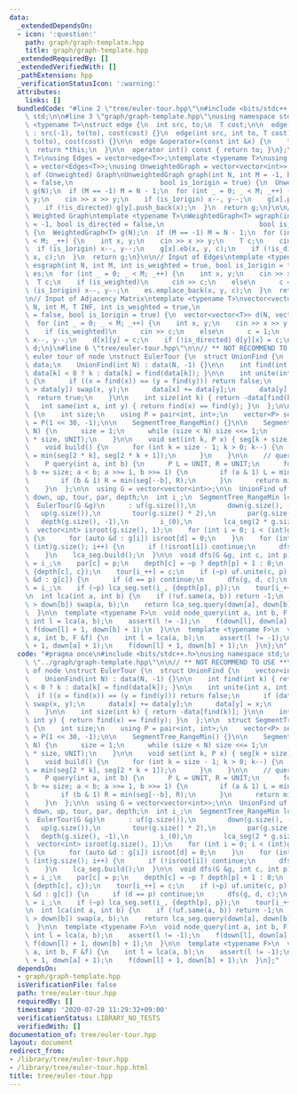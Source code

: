 ```yaml
---
data:
  _extendedDependsOn:
  - icon: ':question:'
    path: graph/graph-template.hpp
    title: graph/graph-template.hpp
  _extendedRequiredBy: []
  _extendedVerifiedWith: []
  _pathExtension: hpp
  _verificationStatusIcon: ':warning:'
  attributes:
    links: []
  bundledCode: "#line 2 \"tree/euler-tour.hpp\"\n#include <bits/stdc++.h>\nusing namespace\
    \ std;\n\n#line 3 \"graph/graph-template.hpp\"\nusing namespace std;\n\ntemplate\
    \ <typename T>\nstruct edge {\n  int src, to;\n  T cost;\n\n  edge(int to, T cost)\
    \ : src(-1), to(to), cost(cost) {}\n  edge(int src, int to, T cost) : src(src),\
    \ to(to), cost(cost) {}\n\n  edge &operator=(const int &x) {\n    to = x;\n  \
    \  return *this;\n  }\n\n  operator int() const { return to; }\n};\ntemplate <typename\
    \ T>\nusing Edges = vector<edge<T>>;\ntemplate <typename T>\nusing WeightedGraph\
    \ = vector<Edges<T>>;\nusing UnweightedGraph = vector<vector<int>>;\n\n// Input\
    \ of (Unweighted) Graph\nUnweightedGraph graph(int N, int M = -1, bool is_directed\
    \ = false,\n                      bool is_1origin = true) {\n  UnweightedGraph\
    \ g(N);\n  if (M == -1) M = N - 1;\n  for (int _ = 0; _ < M; _++) {\n    int x,\
    \ y;\n    cin >> x >> y;\n    if (is_1origin) x--, y--;\n    g[x].push_back(y);\n\
    \    if (!is_directed) g[y].push_back(x);\n  }\n  return g;\n}\n\n// Input of\
    \ Weighted Graph\ntemplate <typename T>\nWeightedGraph<T> wgraph(int N, int M\
    \ = -1, bool is_directed = false,\n                        bool is_1origin = true)\
    \ {\n  WeightedGraph<T> g(N);\n  if (M == -1) M = N - 1;\n  for (int _ = 0; _\
    \ < M; _++) {\n    int x, y;\n    cin >> x >> y;\n    T c;\n    cin >> c;\n  \
    \  if (is_1origin) x--, y--;\n    g[x].eb(x, y, c);\n    if (!is_directed) g[y].eb(y,\
    \ x, c);\n  }\n  return g;\n}\n\n// Input of Edges\ntemplate <typename T>\nEdges<T>\
    \ esgraph(int N, int M, int is_weighted = true, bool is_1origin = true) {\n  Edges<T>\
    \ es;\n  for (int _ = 0; _ < M; _++) {\n    int x, y;\n    cin >> x >> y;\n  \
    \  T c;\n    if (is_weighted)\n      cin >> c;\n    else\n      c = 1;\n    if\
    \ (is_1origin) x--, y--;\n    es.emplace_back(x, y, c);\n  }\n  return es;\n}\n\
    \n// Input of Adjacency Matrix\ntemplate <typename T>\nvector<vector<T>> adjgraph(int\
    \ N, int M, T INF, int is_weighted = true,\n                           bool is_directed\
    \ = false, bool is_1origin = true) {\n  vector<vector<T>> d(N, vector<T>(N, INF));\n\
    \  for (int _ = 0; _ < M; _++) {\n    int x, y;\n    cin >> x >> y;\n    T c;\n\
    \    if (is_weighted)\n      cin >> c;\n    else\n      c = 1;\n    if (is_1origin)\
    \ x--, y--;\n    d[x][y] = c;\n    if (!is_directed) d[y][x] = c;\n  }\n  return\
    \ d;\n}\n#line 6 \"tree/euler-tour.hpp\"\n\n// ** NOT RECOMMEND TO USE **\n//\
    \ euler tour of node \nstruct EulerTour {\n  struct UnionFind {\n    vector<int>\
    \ data;\n    UnionFind(int N) : data(N, -1) {}\n\n    int find(int k) { return\
    \ data[k] < 0 ? k : data[k] = find(data[k]); }\n\n    int unite(int x, int y)\
    \ {\n      if ((x = find(x)) == (y = find(y))) return false;\n      if (data[x]\
    \ > data[y]) swap(x, y);\n      data[x] += data[y];\n      data[y] = x;\n    \
    \  return true;\n    }\n\n    int size(int k) { return -data[find(k)]; }\n\n \
    \   int same(int x, int y) { return find(x) == find(y); }\n  };\n\n  struct SegmentTree_RangeMin\
    \ {\n    int size;\n    using P = pair<int, int>;\n    vector<P> seg;\n    P UNIT\
    \ = P(1 << 30, -1);\n\n    SegmentTree_RangeMin() {}\n\n    SegmentTree_RangeMin(int\
    \ N) {\n      size = 1;\n      while (size < N) size <<= 1;\n      seg.assign(2\
    \ * size, UNIT);\n    }\n\n    void set(int k, P x) { seg[k + size] = x; }\n\n\
    \    void build() {\n      for (int k = size - 1; k > 0; k--) {\n        seg[k]\
    \ = min(seg[2 * k], seg[2 * k + 1]);\n      }\n    }\n\n    // query to [a, b)\n\
    \    P query(int a, int b) {\n      P L = UNIT, R = UNIT;\n      for (a += size,\
    \ b += size; a < b; a >>= 1, b >>= 1) {\n        if (a & 1) L = min(L, seg[a++]);\n\
    \        if (b & 1) R = min(seg[--b], R);\n      }\n      return min(L, R);\n\
    \    }\n  };\n\n  using G = vector<vector<int>>;\n\n  UnionFind uf;\n  vector<int>\
    \ down, up, tour, par, depth;\n  int i_;\n  SegmentTree_RangeMin lca_seg;\n\n\
    \  EulerTour(G &g)\n      : uf(g.size()),\n        down(g.size(), -1),\n     \
    \   up(g.size()),\n        tour(g.size() * 2),\n        par(g.size()),\n     \
    \   depth(g.size(), -1),\n        i_(0),\n        lca_seg(2 * g.size()) {\n  \
    \  vector<int> isroot(g.size(), 1);\n    for (int i = 0; i < (int)g.size(); i++)\
    \ {\n      for (auto &d : g[i]) isroot[d] = 0;\n    }\n    for (int i = 0; i <\
    \ (int)g.size(); i++) {\n      if (!isroot[i]) continue;\n      dfs(g, i, -1);\n\
    \    }\n    lca_seg.build();\n  }\n\n  void dfs(G &g, int c, int p) {\n    down[c]\
    \ = i_;\n    par[c] = p;\n    depth[c] = ~p ? depth[p] + 1 : 0;\n    lca_seg.set(i_,\
    \ {depth[c], c});\n    tour[i_++] = c;\n    if (~p) uf.unite(c, p);\n    for (auto\
    \ &d : g[c]) {\n      if (d == p) continue;\n      dfs(g, d, c);\n    }\n    up[c]\
    \ = i_;\n    if (~p) lca_seg.set(i_, {depth[p], p});\n    tour[i_++] = c;\n  }\n\
    \n  int lca(int a, int b) {\n    if (!uf.same(a, b)) return -1;\n    if (down[a]\
    \ > down[b]) swap(a, b);\n    return lca_seg.query(down[a], down[b] + 1).second;\n\
    \  }\n\n  template <typename F>\n  void node_query(int a, int b, F &f) {\n   \
    \ int l = lca(a, b);\n    assert(l != -1);\n    f(down[l], down[a] + 1);\n   \
    \ f(down[l] + 1, down[b] + 1);\n  }\n\n  template <typename F>\n  void edge_query(int\
    \ a, int b, F &f) {\n    int l = lca(a, b);\n    assert(l != -1);\n    f(down[l]\
    \ + 1, down[a] + 1);\n    f(down[l] + 1, down[b] + 1);\n  }\n};\n"
  code: "#pragma once\n#include <bits/stdc++.h>\nusing namespace std;\n\n#include\
    \ \"../graph/graph-template.hpp\"\n\n// ** NOT RECOMMEND TO USE **\n// euler tour\
    \ of node \nstruct EulerTour {\n  struct UnionFind {\n    vector<int> data;\n\
    \    UnionFind(int N) : data(N, -1) {}\n\n    int find(int k) { return data[k]\
    \ < 0 ? k : data[k] = find(data[k]); }\n\n    int unite(int x, int y) {\n    \
    \  if ((x = find(x)) == (y = find(y))) return false;\n      if (data[x] > data[y])\
    \ swap(x, y);\n      data[x] += data[y];\n      data[y] = x;\n      return true;\n\
    \    }\n\n    int size(int k) { return -data[find(k)]; }\n\n    int same(int x,\
    \ int y) { return find(x) == find(y); }\n  };\n\n  struct SegmentTree_RangeMin\
    \ {\n    int size;\n    using P = pair<int, int>;\n    vector<P> seg;\n    P UNIT\
    \ = P(1 << 30, -1);\n\n    SegmentTree_RangeMin() {}\n\n    SegmentTree_RangeMin(int\
    \ N) {\n      size = 1;\n      while (size < N) size <<= 1;\n      seg.assign(2\
    \ * size, UNIT);\n    }\n\n    void set(int k, P x) { seg[k + size] = x; }\n\n\
    \    void build() {\n      for (int k = size - 1; k > 0; k--) {\n        seg[k]\
    \ = min(seg[2 * k], seg[2 * k + 1]);\n      }\n    }\n\n    // query to [a, b)\n\
    \    P query(int a, int b) {\n      P L = UNIT, R = UNIT;\n      for (a += size,\
    \ b += size; a < b; a >>= 1, b >>= 1) {\n        if (a & 1) L = min(L, seg[a++]);\n\
    \        if (b & 1) R = min(seg[--b], R);\n      }\n      return min(L, R);\n\
    \    }\n  };\n\n  using G = vector<vector<int>>;\n\n  UnionFind uf;\n  vector<int>\
    \ down, up, tour, par, depth;\n  int i_;\n  SegmentTree_RangeMin lca_seg;\n\n\
    \  EulerTour(G &g)\n      : uf(g.size()),\n        down(g.size(), -1),\n     \
    \   up(g.size()),\n        tour(g.size() * 2),\n        par(g.size()),\n     \
    \   depth(g.size(), -1),\n        i_(0),\n        lca_seg(2 * g.size()) {\n  \
    \  vector<int> isroot(g.size(), 1);\n    for (int i = 0; i < (int)g.size(); i++)\
    \ {\n      for (auto &d : g[i]) isroot[d] = 0;\n    }\n    for (int i = 0; i <\
    \ (int)g.size(); i++) {\n      if (!isroot[i]) continue;\n      dfs(g, i, -1);\n\
    \    }\n    lca_seg.build();\n  }\n\n  void dfs(G &g, int c, int p) {\n    down[c]\
    \ = i_;\n    par[c] = p;\n    depth[c] = ~p ? depth[p] + 1 : 0;\n    lca_seg.set(i_,\
    \ {depth[c], c});\n    tour[i_++] = c;\n    if (~p) uf.unite(c, p);\n    for (auto\
    \ &d : g[c]) {\n      if (d == p) continue;\n      dfs(g, d, c);\n    }\n    up[c]\
    \ = i_;\n    if (~p) lca_seg.set(i_, {depth[p], p});\n    tour[i_++] = c;\n  }\n\
    \n  int lca(int a, int b) {\n    if (!uf.same(a, b)) return -1;\n    if (down[a]\
    \ > down[b]) swap(a, b);\n    return lca_seg.query(down[a], down[b] + 1).second;\n\
    \  }\n\n  template <typename F>\n  void node_query(int a, int b, F &f) {\n   \
    \ int l = lca(a, b);\n    assert(l != -1);\n    f(down[l], down[a] + 1);\n   \
    \ f(down[l] + 1, down[b] + 1);\n  }\n\n  template <typename F>\n  void edge_query(int\
    \ a, int b, F &f) {\n    int l = lca(a, b);\n    assert(l != -1);\n    f(down[l]\
    \ + 1, down[a] + 1);\n    f(down[l] + 1, down[b] + 1);\n  }\n};"
  dependsOn:
  - graph/graph-template.hpp
  isVerificationFile: false
  path: tree/euler-tour.hpp
  requiredBy: []
  timestamp: '2020-07-28 11:29:32+09:00'
  verificationStatus: LIBRARY_NO_TESTS
  verifiedWith: []
documentation_of: tree/euler-tour.hpp
layout: document
redirect_from:
- /library/tree/euler-tour.hpp
- /library/tree/euler-tour.hpp.html
title: tree/euler-tour.hpp
---
```

